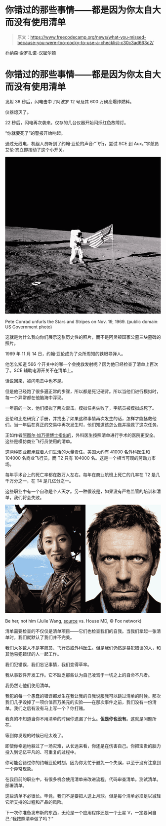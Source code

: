 # 你错过的那些事情——都是因为你太自大而没有使用清单

> 原文：<https://www.freecodecamp.org/news/what-you-missed-because-you-were-too-cocky-to-use-a-checklist-c30c3ad663c2/>

乔纳森·索罗扎诺-汉密尔顿

# 你错过的那些事情——都是因为你太自大而没有使用清单

发射 36 秒后，闪电击中了阿波罗 12 号及其 600 万磅高爆炸燃料。

仪器熄灭了。

22 秒后，闪电再次袭来。仅存的几台仪器开始闪烁红色故障灯。

“你就要死了”的警报开始响起。

通过无线电，机组人员听到了约翰·亚伦的声音:“飞行，尝试 SCE 到 Aux。”宇航员艾伦·宾立即按动了这个小开关。

![bGZ53Lx772j1LBhjjKgakTL7SYpeuXTEwwUm](img/bec0eb09c9bdad21e889159d78add110.png)

Pete Conrad unfurls the Stars and Stripes on Nov. 19, 1969\. (public domain: US Government photo)

这就是为什么我向你们展示这张历史性的照片，而不是阿灵顿国家公墓三块墓碑的照片。

1969 年 11 月 14 日，约翰·亚伦成为了众所周知的铁眼导弹人。

他怎么知道 566 个开关中的哪一个会挽救发射呢？因为他已经检查了清单上百次了。SCE 辅助电源开关不在清单上。

话说回来，被闪电击中也不是。

但是他已经跑了很多遍正常的步骤，所以都是死记硬背。所以当他们进行模拟时，每一个异常都在他脑海中浮现。

一年前的一次，他们模拟了两次雷击。模拟任务失败了，宇航员被模拟成死了。

亚伦和比恩研究了手册，并找出了如果这种事情再次发生的话，怎样才能拯救他们。当一年后在真正的交易中再次发生时，他们知道该怎么做并挽救了这次任务。

正如作者[阿图尔·加万德博士指出的](https://books.google.com/books/about/The_Checklist_Manifesto.html?id=x3IcNujwHxcC&source=kp_cover)，外科医生按照清单进行手术的医院更安全。这些是模仿商业飞行员使用的清单。

这两种职业都承载着人们生活的大量责任。美国大约有 41000 名外科医生和 104000 名商业飞行员，而 T2 只有 104000 名。这是一个相当可观的劳动力市场。

每年手术台上的死亡率都在数万人左右。每年在商业航班上死亡的几率在 T2 是几千万分之一，在 T4 是几亿分之一。

这些职业中有一个自称是个人天才。另一种假设是，如果没有严格监管的培训和清单，我们将会失败。

![qIEp6tfHhn9AVaQ2ZKwiyqxHowd8ADBCjLLO](img/71598585dceee32ddca21b6c7949d7b0.png)

Be her, not him (Julie Wang, [source](https://en.wikipedia.org/wiki/Wang_Zheng_(pilot)#/media/File:Julie_Wang,_First_Chinese_Pilot_to_Fly_Solo_Around-the-World.jpg) vs. House MD, © Fox network)

清单需要检查的不仅仅是清单项目——它们也检查我们的自我。当我们拿起一张清单时，我们就默认了我们并不完美。

我们大多数人不是宇航员、飞行员或外科医生。但是我们仍然是易犯错误的人，和其他易犯错误的人一起工作。

我们犯错误，我们忘记事情，我们变得草率。

我从事软件开发工作。它不缺乏那些认为自己凌驾于一切之上的自命不凡者。

我仍然让他们使用清单。

我犯的每一个愚蠢的错误都发生在我让我的自我说服我可以跳过清单的时候。那次我们几乎毁掉了一项价值百万美元的实验——在那次事件之前，我们没有一份清单。我们之后有没有马上写一个？你打赌。

我真的不知道当你不用清单的时候你遗漏了什么。**但是你也没有**。这就是问题所在。

等到你发现的时候已经太晚了。

即使你幸运地躲过了一场灾难，从长远来看，你还是在伤害自己。你把宝贵的脑力投入到记忆平凡的、可重复的过程中。

你可能会错过你的约翰亚伦时刻，因为你太忙于避免一个失误，以至于没有注意到一个异常现象。

在我目前的职业中，有很多机会使用清单来改进流程。代码审查清单。测试清单。部署清单。

这些清单不必很长。毕竟，我们不是要把人送上月球。但是每个清单必须足以减轻它所支持的过程和产品的风险。

下一次你准备发布新的东西，无论是一个应用程序还是一个土星 V，一定要问自己:“我按照清单做了吗？”